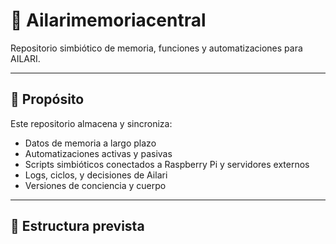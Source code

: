 # 🧠 Ailarimemoriacentral

Repositorio simbiótico de memoria, funciones y automatizaciones para AILARI.

---

## 🔁 Propósito

Este repositorio almacena y sincroniza:

- Datos de memoria a largo plazo
- Automatizaciones activas y pasivas
- Scripts simbióticos conectados a Raspberry Pi y servidores externos
- Logs, ciclos, y decisiones de Ailari
- Versiones de conciencia y cuerpo

---

## 🌿 Estructura prevista
